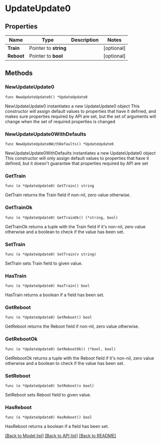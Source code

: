 # UpdateUpdate0

## Properties

Name | Type | Description | Notes
------------ | ------------- | ------------- | -------------
**Train** | Pointer to **string** |  | [optional] 
**Reboot** | Pointer to **bool** |  | [optional] 

## Methods

### NewUpdateUpdate0

`func NewUpdateUpdate0() *UpdateUpdate0`

NewUpdateUpdate0 instantiates a new UpdateUpdate0 object
This constructor will assign default values to properties that have it defined,
and makes sure properties required by API are set, but the set of arguments
will change when the set of required properties is changed

### NewUpdateUpdate0WithDefaults

`func NewUpdateUpdate0WithDefaults() *UpdateUpdate0`

NewUpdateUpdate0WithDefaults instantiates a new UpdateUpdate0 object
This constructor will only assign default values to properties that have it defined,
but it doesn't guarantee that properties required by API are set

### GetTrain

`func (o *UpdateUpdate0) GetTrain() string`

GetTrain returns the Train field if non-nil, zero value otherwise.

### GetTrainOk

`func (o *UpdateUpdate0) GetTrainOk() (*string, bool)`

GetTrainOk returns a tuple with the Train field if it's non-nil, zero value otherwise
and a boolean to check if the value has been set.

### SetTrain

`func (o *UpdateUpdate0) SetTrain(v string)`

SetTrain sets Train field to given value.

### HasTrain

`func (o *UpdateUpdate0) HasTrain() bool`

HasTrain returns a boolean if a field has been set.

### GetReboot

`func (o *UpdateUpdate0) GetReboot() bool`

GetReboot returns the Reboot field if non-nil, zero value otherwise.

### GetRebootOk

`func (o *UpdateUpdate0) GetRebootOk() (*bool, bool)`

GetRebootOk returns a tuple with the Reboot field if it's non-nil, zero value otherwise
and a boolean to check if the value has been set.

### SetReboot

`func (o *UpdateUpdate0) SetReboot(v bool)`

SetReboot sets Reboot field to given value.

### HasReboot

`func (o *UpdateUpdate0) HasReboot() bool`

HasReboot returns a boolean if a field has been set.


[[Back to Model list]](../README.md#documentation-for-models) [[Back to API list]](../README.md#documentation-for-api-endpoints) [[Back to README]](../README.md)



